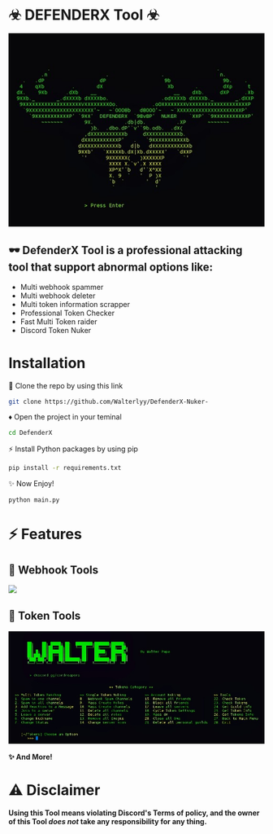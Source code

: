 # ☣︎ DEFENDERX Tool ☣︎
<img src="screenshots/start.png">


## 🕶 DefenderX Tool is a professional attacking tool that support abnormal options like:

- Multi webhook spammer
- Multi webhook deleter
- Multi token information scrapper
- Professional Token Checker
- Fast Multi Token raider
- Discord Token Nuker
# Installation 

🔗 Clone the repo by using this link
```bash
git clone https://github.com/Walterlyy/DefenderX-Nuker-
```

♦ Open the project in your teminal
```bash
cd DefenderX
```

⚡ Install Python packages by using pip
```bash
pip install -r requirements.txt
```

✨ Now Enjoy!
```bash
python main.py
```

# ⚡ Features 

## 🔗 Webhook Tools
<img src="screenshots/webhooks.png">
<br>

## 💊 Token Tools
<img src="screenshots/tokens.png">

<br>


**✨ And More!**

# ⚠ Disclaimer
**Using this Tool means violating Discord's Terms of policy, and the owner of this Tool _does not_ take any responsibility for any thing.**

